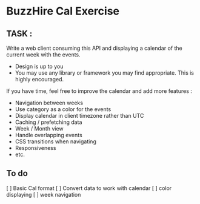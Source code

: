 # BuzzHire Cal Exercise

## TASK :
Write a web client consuming this API and displaying a calendar of the current week with the events.

* Design is up to you
* You may use any library or framework you may find appropriate. This is highly encouraged.

If you have time, feel free to improve the calendar and add more features :
* Navigation between weeks
* Use category as a color for the events
* Display calendar in client timezone rather than UTC
* Caching / prefetching data
* Week / Month view
* Handle overlapping events
* CSS transitions when navigating
* Responsiveness
* etc.


## To do
 [ ] Basic Cal format
 [ ] Convert data to work with calendar
 [ ] color displaying
 [ ] week navigation
